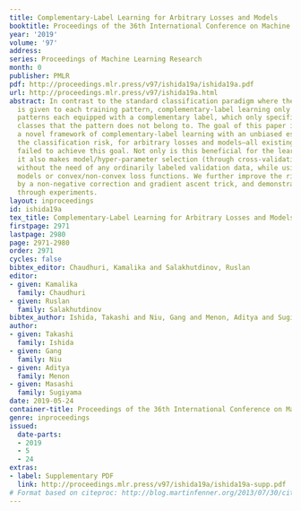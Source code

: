 ```yaml
---
title: Complementary-Label Learning for Arbitrary Losses and Models
booktitle: Proceedings of the 36th International Conference on Machine Learning
year: '2019'
volume: '97'
address: 
series: Proceedings of Machine Learning Research
month: 0
publisher: PMLR
pdf: http://proceedings.mlr.press/v97/ishida19a/ishida19a.pdf
url: http://proceedings.mlr.press/v97/ishida19a.html
abstract: In contrast to the standard classification paradigm where the true class
  is given to each training pattern, complementary-label learning only uses training
  patterns each equipped with a complementary label, which only specifies one of the
  classes that the pattern does not belong to. The goal of this paper is to derive
  a novel framework of complementary-label learning with an unbiased estimator of
  the classification risk, for arbitrary losses and models—all existing methods have
  failed to achieve this goal. Not only is this beneficial for the learning stage,
  it also makes model/hyper-parameter selection (through cross-validation) possible
  without the need of any ordinarily labeled validation data, while using any linear/non-linear
  models or convex/non-convex loss functions. We further improve the risk estimator
  by a non-negative correction and gradient ascent trick, and demonstrate its superiority
  through experiments.
layout: inproceedings
id: ishida19a
tex_title: Complementary-Label Learning for Arbitrary Losses and Models
firstpage: 2971
lastpage: 2980
page: 2971-2980
order: 2971
cycles: false
bibtex_editor: Chaudhuri, Kamalika and Salakhutdinov, Ruslan
editor:
- given: Kamalika
  family: Chaudhuri
- given: Ruslan
  family: Salakhutdinov
bibtex_author: Ishida, Takashi and Niu, Gang and Menon, Aditya and Sugiyama, Masashi
author:
- given: Takashi
  family: Ishida
- given: Gang
  family: Niu
- given: Aditya
  family: Menon
- given: Masashi
  family: Sugiyama
date: 2019-05-24
container-title: Proceedings of the 36th International Conference on Machine Learning
genre: inproceedings
issued:
  date-parts:
  - 2019
  - 5
  - 24
extras:
- label: Supplementary PDF
  link: http://proceedings.mlr.press/v97/ishida19a/ishida19a-supp.pdf
# Format based on citeproc: http://blog.martinfenner.org/2013/07/30/citeproc-yaml-for-bibliographies/
---
```

